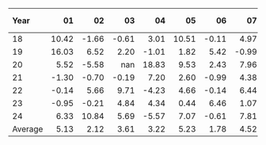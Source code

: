| Year    |               01   |               02   |               03   |               04   |               05   |               06   |               07   |               08   |               09   |               10   |               11   |               12   |     Average ,     |
|:--------|-------------------:|-------------------:|-------------------:|-------------------:|-------------------:|-------------------:|-------------------:|-------------------:|-------------------:|-------------------:|-------------------:|-------------------:|------------------:|
| 18      |              10.42 |              -1.66 |              -0.61 |               3.01 |              10.51 |              -0.11 |               4.97 |               4.31 |               2.86 |              -5.66 |               8.38 |              -2.03 |              2.87 |
| 19      |              16.03 |               6.52 |               2.20 |              -1.01 |               1.82 |               5.42 |              -0.99 |               6.82 |              -0.34 |               0.35 |               4.40 |               0.29 |              3.46 |
| 20      |               5.52 |              -5.58 |             nan    |              18.83 |               9.53 |               2.43 |               7.96 |               3.23 |              -4.86 |              -3.23 |               9.60 |               7.76 |              4.65 |
| 21      |              -1.30 |              -0.70 |              -0.19 |               7.20 |               2.60 |              -0.99 |               4.38 |               2.73 |              -0.10 |               7.74 |              -1.56 |               6.03 |              2.15 |
| 22      |              -0.14 |               5.66 |               9.71 |              -4.23 |               4.66 |              -0.14 |               6.44 |               9.43 |              -1.27 |              18.07 |              -0.35 |              -1.86 |              3.83 |
| 23      |              -0.95 |              -0.21 |               4.84 |               4.34 |               0.44 |               6.46 |               1.07 |              -0.57 |              -4.99 |               1.26 |              19.02 |              11.28 |              3.50 |
| 24      |               6.33 |              10.84 |               5.69 |              -5.57 |               7.07 |              -0.61 |               7.81 |               1.85 |               1.02 |               2.64 |             nan    |             nan    |              3.71 |
| Average |               5.13 |               2.12 |               3.61 |               3.22 |               5.23 |               1.78 |               4.52 |               3.97 |              -1.10 |               3.02 |               6.58 |               3.58 |              3.45 |